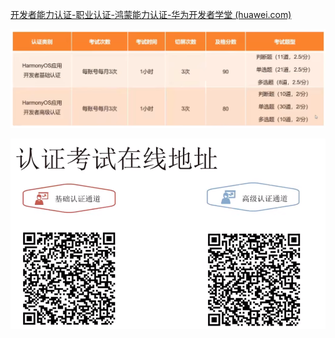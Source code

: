 [开发者能力认证-职业认证-鸿蒙能力认证-华为开发者学堂 (huawei.com)](https://developer.huawei.com/consumer/cn/training/certifications/harmonyos)

![](../photo/Pasted%20image%2020250624162549.png)

![](../photo/Pasted%20image%2020250624162652.png)
